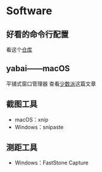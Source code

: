 # Software

## 好看的命令行配置

看这个[仓库](https://github.com/spencerwooo/dotfiles#windows)

## yabai——macOS

平铺式窗口管理器
查看[少数派](https://sspai.com/post/55668)这篇文章

## 截图工具

- macOS：xnip
- Windows：snipaste

## 测距工具

- Windows：FastStone Capture
